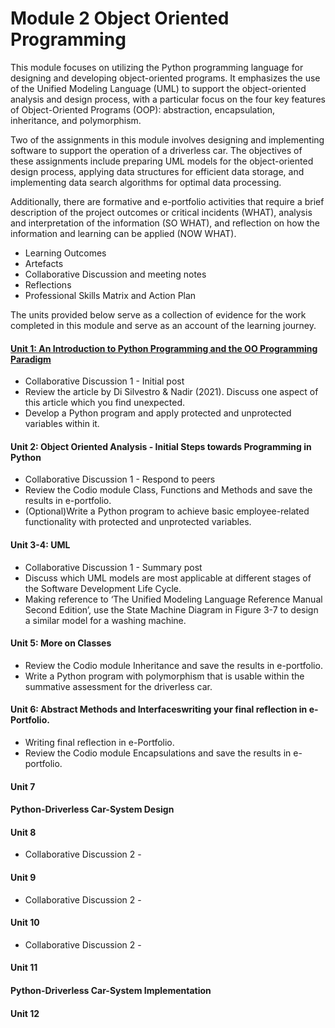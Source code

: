# Module 2 Object Oriented Programming

This module focuses on utilizing the Python programming language for designing and developing object-oriented programs. It emphasizes the use of the Unified Modeling Language (UML) to support the object-oriented analysis and design process, with a particular focus on the four key features of Object-Oriented Programs (OOP): abstraction, encapsulation, inheritance, and polymorphism.

Two of the assignments in this module involves designing and implementing software to support the operation of a driverless car. The objectives of these assignments include preparing UML models for the object-oriented design process, applying data structures for efficient data storage, and implementing data search algorithms for optimal data processing.

Additionally, there are formative and e-portfolio activities that require a brief description of the project outcomes or critical incidents (WHAT), analysis and interpretation of the information (SO WHAT), and reflection on how the information and learning can be applied (NOW WHAT).
 - Learning Outcomes
 - Artefacts
 - Collaborative Discussion and meeting notes
 - Reflections
 - Professional Skills Matrix and Action Plan

The units provided below serve as a collection of evidence for the work completed in this module and serve as an account of the learning journey.

#### [Unit 1: An Introduction to Python Programming and the OO Programming Paradigm](https://helenhelene.github.io/eportfolio/pdf/sample_presentation.pdf)
 - Collaborative Discussion 1 - Initial post
 - Review the article by Di Silvestro & Nadir (2021). Discuss one aspect of this article which you find unexpected.
 - Develop a Python program and apply protected and unprotected variables within it.

#### Unit 2: Object Oriented Analysis - Initial Steps towards Programming in Python
 - Collaborative Discussion 1 - Respond to peers
 - Review the Codio module Class, Functions and Methods and save the results in e-portfolio.
 - (Optional)Write a Python program to achieve basic employee-related functionality with protected and unprotected variables. 

#### Unit 3-4: UML
 - Collaborative Discussion 1 - Summary post 
 - Discuss which UML models are most applicable at different stages of the Software Development Life Cycle.
 - Making reference to ‘The Unified Modeling Language Reference Manual Second Edition’, use the State Machine Diagram in Figure 3-7 to design a similar model for a washing machine.

#### Unit 5: More on Classes
 - Review the Codio module Inheritance and save the results in e-portfolio. 
 - Write a Python program with polymorphism that is usable within the summative assessment for the driverless car.

#### Unit 6: Abstract Methods and Interfaceswriting your final reflection in e-Portfolio.
 - Writing final reflection in e-Portfolio.
 - Review the Codio module Encapsulations and save the results in e-portfolio.

#### Unit 7

#### Python-Driverless Car-System Design

#### Unit 8
 - Collaborative Discussion 2 - 

#### Unit 9
 - Collaborative Discussion 2 - 

#### Unit 10
 - Collaborative Discussion 2 - 

#### Unit 11
#### Python-Driverless Car-System Implementation
#### Unit 12



